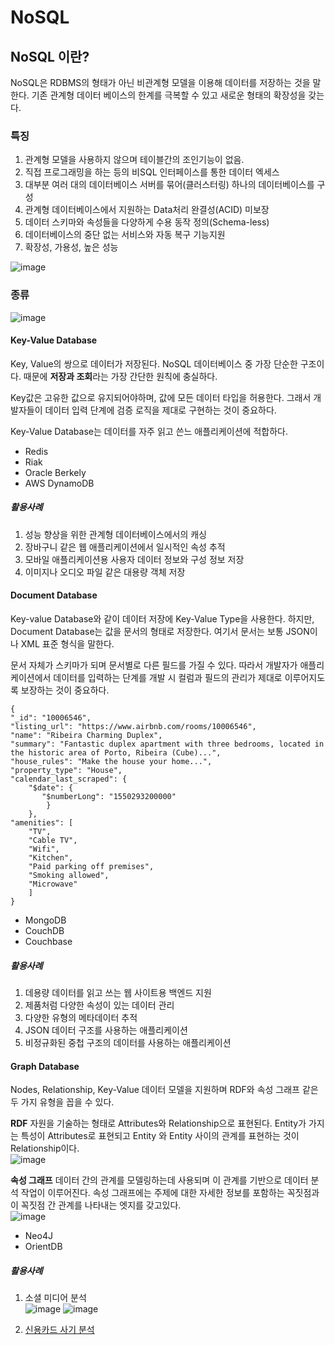# NoSQL

## NoSQL 이란?

NoSQL은 RDBMS의 형태가 아닌 비관계형 모델을 이용해 데이터를 저장하는 것을 말한다. 기존 관계형 데이터 베이스의 한계를 극복할 수 있고 새로운 형태의 확장성을 갖는다.

### 특징

1. 관계형 모델을 사용하지 않으며 테이블간의 조인기능이 없음.
2. 직접 프로그래밍을 하는 등의 비SQL 인터페이스를 통한 데이터 엑세스
3. 대부분 여러 대의 데이터베이스 서버를 묶어(클러스터링) 하나의 데이터베이스를 구성
4. 관계형 데이터베이스에서 지원하는 Data처리 완결성(ACID) 미보장
5. 데이터 스키마와 속성들을 다양하게 수용 동작 정의(Schema-less)
6. 데이터베이스의 중단 없는 서비스와 자동 복구 기능지원
7. 확장성, 가용성, 높은 성능

![image](https://user-images.githubusercontent.com/31172248/153703899-256b9574-1748-483f-83ec-e922fe2dc3fd.png)


### 종류
![image](https://user-images.githubusercontent.com/31172248/153703829-4812b401-bb30-4d20-95ff-1a853e2659c7.png)

#### Key-Value Database

Key, Value의 쌍으로 데이터가 저장된다. NoSQL 데이터베이스 중 가장 단순한 구조이다. 때문에 **저장과 조회**라는 가장 간단한 원칙에 충실하다.

Key값은 고유한 값으로 유지되어야하며, 값에 모든 데이터 타입을 허용한다. 그래서 개발자들이 데이터 입력 단계에 검증 로직을 제대로 구현하는 것이 중요하다.

Key-Value Database는 데이터를 자주 읽고 쓴느 애플리케이션에 적합하다.

- Redis
- Riak
- Oracle Berkely
- AWS DynamoDB

##### 활용사례

1. 성능 향상을 위한 관계형 데이터베이스에서의 캐싱
2. 장바구니 같은 웹 애플리케이션에서 일시적인 속성 추적
3. 모바일 애플리케이션용 사용자 데이터 정보와 구성 정보 저장
4. 이미지나 오디오 파일 같은 대용량 객체 저장

#### Document Database

Key-value Database와 같이 데이터 저장에 Key-Value Type을 사용한다. 하지만, Document Database는 값을 문서의 형태로 저장한다. 여기서 문서는 보통 JSON이나 XML 표준 형식을 말한다.

문서 자체가 스키마가 되며 문서별로 다른 필드를 가질 수 있다. 따라서 개발자가 애플리케이션에서 데이터를 입력하는 단계를 개발 시 컬럼과 필드의 관리가 제대로 이루어지도록 보장하는 것이 중요하다.

```
{
"_id": "10006546",
"listing_url": "https://www.airbnb.com/rooms/10006546",
"name": "Ribeira Charming Duplex",
"summary": "Fantastic duplex apartment with three bedrooms, located in the historic area of Porto, Ribeira (Cube)...",
"house_rules": "Make the house your home...",
"property_type": "House",
"calendar_last_scraped": {
    "$date": {
       "$numberLong": "1550293200000"
        }
    },
"amenities": [
    "TV",
    "Cable TV",
    "Wifi",
    "Kitchen",
    "Paid parking off premises",
    "Smoking allowed",
    "Microwave"
    ]
}
```

- MongoDB
- CouchDB
- Couchbase

##### 활용사례

1. 데용량 데이터를 읽고 쓰는 웹 사이트용 백엔드 지원
2. 제품처럼 다양한 속성이 있는 데이터 관리
3. 다양한 유형의 메타데이터 추적
4. JSON 데이터 구조를 사용하는 애플리케이션
5. 비정규화된 중첩 구조의 데이터를 사용하는 애플리케이션

#### Graph Database

Nodes, Relationship, Key-Value 데이터 모델을 지원하며 RDF와 속성 그래프 같은 두 가지 유형을 꼽을 수 있다.

**RDF**
자원을 기술하는 형태로 Attributes와 Relationship으로 표현된다. Entity가 가지는 특성이 Attributes로 표현되고 Entity 와 Entity 사이의 관계를 표현하는 것이 Relationship이다.  
![image](https://user-images.githubusercontent.com/31172248/153703729-289d78ce-c294-484b-97f5-5222e2d8c5da.png)


**속성 그래프**
데이터 간의 관계를 모델링하는데 사용되며 이 관계를 기반으로 데이터 분석 작업이 이루어진다. 속성 그래프에는 주제에 대한 자세한 정보를 포함하는 꼭짓점과 이 꼭짓점 간 관계를 나타내는 엣지를 갖고있다.  
![image](https://user-images.githubusercontent.com/31172248/153703734-ae0e319b-8e19-4000-9bae-61912d7e0fc8.png)


- Neo4J
- OrientDB

##### 활용사례

1. 소셜 미디어 분석  
![image](https://user-images.githubusercontent.com/31172248/153703654-9149d86c-4219-40ac-b3ee-f519937ca96f.png)
![image](https://user-images.githubusercontent.com/31172248/153703667-181a7735-2eb1-43df-8033-49870b49a264.png)

2. [신용카드 사기 분석](https://bitnine.net/ko/blog-graph-database/fraud-detection-system-by-using-graph-database/?ckattempt=1)


